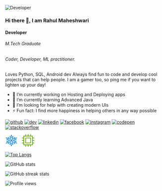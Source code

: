 ![Developer](https://drive.google.com/uc?id=1BleKSuiZLU_4DhmmwS3aLzEESoGIy0CX)
### Hi there 👋, I am Rahul Maheshwari
#### Developer


###### M.Tech Graduate
###### Coder, Developer, ML practitioner.
Loves Python, SQL, Android dev
Always find fun to code and develop cool projects that can help people.
I am a gamer too, so ping me if you want to lighten up your day!

- 🔭 I’m currently working on Hosting and Deploying apps 
- 🌱 I’m currently learning Advanced Java 
- 🤔 I’m looking for help with creating modern UIs 
- ⚡ Fun fact: I find more happiness in helping others in any way possible  


[<img src='https://cdn.jsdelivr.net/npm/simple-icons@3.0.1/icons/github.svg' alt='github' height='40'>](https://github.com/rahul15197)  [<img src='https://cdn.jsdelivr.net/npm/simple-icons@3.0.1/icons/dev-dot-to.svg' alt='dev' height='40'>](https://dev.to/rahul_maheshwari)  [<img src='https://cdn.jsdelivr.net/npm/simple-icons@3.0.1/icons/linkedin.svg' alt='linkedin' height='40'>](https://www.linkedin.com/in/rahul-maheshwari-597bb2b6/)  [<img src='https://cdn.jsdelivr.net/npm/simple-icons@3.0.1/icons/facebook.svg' alt='facebook' height='40'>](https://www.facebook.com/rahul.maheshmaheshwari)  [<img src='https://cdn.jsdelivr.net/npm/simple-icons@3.0.1/icons/instagram.svg' alt='instagram' height='40'>](https://www.instagram.com/iamrahul97/)  [<img src='https://cdn.jsdelivr.net/npm/simple-icons@3.0.1/icons/codepen.svg' alt='codepen' height='40'>](https://codepen.io/Dexter1997)  [<img src='https://cdn.jsdelivr.net/npm/simple-icons@3.0.1/icons/stackoverflow.svg' alt='stackoverflow' height='40'>](https://stackoverflow.com/users/7774681)  

<a href='https://archiveprogram.github.com/'><img src='https://raw.githubusercontent.com/acervenky/animated-github-badges/master/assets/acbadge.gif' width='40' height='40'></a> <a href='https://docs.github.com/en/developers'><img src='https://raw.githubusercontent.com/acervenky/animated-github-badges/master/assets/devbadge.gif' width='40' height='40'></a> 

[![Top Langs](https://github-readme-stats.vercel.app/api/top-langs/?username=rahul15197)](https://github.com/anuraghazra/github-readme-stats)

![GitHub stats](https://github-readme-stats.vercel.app/api?username=rahul15197&show_icons=true)  

![GitHub streak stats](https://github-readme-streak-stats.herokuapp.com/?user=rahul15197)  

![Profile views](https://gpvc.arturio.dev/rahul15197)  
